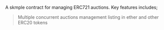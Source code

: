 A skmple contract for managing ERC721 auctions.
Key features includes;
> Multiple concurrent auctions management 
> listing in ether and other ERC20 tokens
